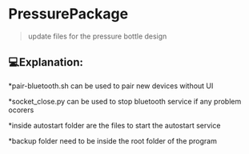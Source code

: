 # PressurePackage

> update files for the pressure bottle design


## 💻Explanation:

*pair-bluetooth.sh can be used to pair new devices without UI

*socket_close.py can be used to stop bluetooth service if any problem ocorers

*inside autostart folder are the files to start the autostart service 

*backup folder need to be inside the root folder of the program

